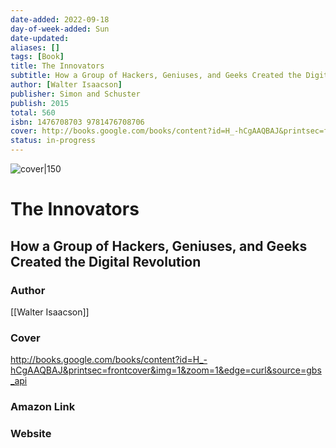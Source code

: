 ```yaml
---
date-added: 2022-09-18
day-of-week-added: Sun
date-updated: 
aliases: []
tags: [Book]
title: The Innovators
subtitle: How a Group of Hackers, Geniuses, and Geeks Created the Digital Revolution
author: [Walter Isaacson]
publisher: Simon and Schuster
publish: 2015
total: 560
isbn: 1476708703 9781476708706
cover: http://books.google.com/books/content?id=H_-hCgAAQBAJ&printsec=frontcover&img=1&zoom=1&edge=curl&source=gbs_api
status: in-progress
---
```


![cover|150](http://books.google.com/books/content?id=H_-hCgAAQBAJ&printsec=frontcover&img=1&zoom=1&edge=curl&source=gbs_api)
# The Innovators
## How a Group of Hackers, Geniuses, and Geeks Created the Digital Revolution

### Author
[[Walter Isaacson]]

### Cover
http://books.google.com/books/content?id=H_-hCgAAQBAJ&printsec=frontcover&img=1&zoom=1&edge=curl&source=gbs_api

### Amazon Link


### Website